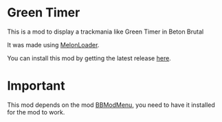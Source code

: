 # Green Timer
This is a mod to display a trackmania like Green Timer in Beton Brutal

It was made using [MelonLoader](https://github.com/LavaGang/MelonLoader).

You can install this mod by getting the latest release [here](https://github.com/MiaouZart/BBModGreenTimer/releases).

# Important
This mod depends on the mod [BBModMenu](https://github.com/MiaouZart/BBModMenu/releases), you need to have it installed for the mod to work.
